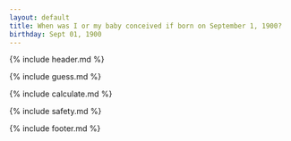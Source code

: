 ```yaml
---
layout: default
title: When was I or my baby conceived if born on September 1, 1900?
birthday: Sept 01, 1900
---
```


{% include header.md %}

{% include guess.md %}

{% include calculate.md %}

{% include safety.md %}

{% include footer.md %}



